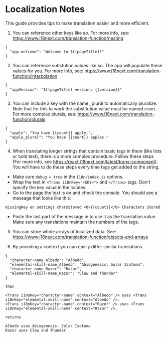 # Localization Notes

This guide provides tips to make translation easier and more efficient.

1. You can reference other keys like so. For more info, see: https://www.i18next.com/translation-function/nesting

```
{
  "app-welcome": "Welcome to $t(pageTitle)!"
}
```

2. You can reference substution values like so. The app will populate these values for you. For more info, see: https://www.i18next.com/translation-function/interpolation

```
{
  "appVersion": "$t(pageTitle) version: {{version}}"
}
```

3. You can include a key with the name <KEY>_plural to automatically pluralize. Note that for this to work the substitution value must be named `count`. For more complex plurals, see: https://www.i18next.com/translation-function/plurals

```
{
  "apple": "You have {{count}} apple.",
  "apple_plural": "You have {{count}} apples."
}
```

4. When translating longer strings that contain basic tags in them (like lists or bold text), there is a more complex procedure. Follow these steps (For more info, see https://react.i18next.com/latest/trans-component). You will have to do these steps every time tags get added to the string.

  * Make sure `debug = true` in the `I18n/index.js` options.
  * Wrap the text in `<Trans i18nKey="<KEY>">` and `</Trans>` tags. Don't specify the key value in the locales.
  * Go to the page the text is on and check the console. You should see a message that looks like this:

```
missingKey en settings charsStored <0>{{count}}</0> Characters Stored
```

  * Paste the last part of the message in to use it as the translation value. Make sure any translations maintain the numbers of the tags.

5. You can store whole arrays of localized data. See: https://www.i18next.com/translation-function/objects-and-arrays

6. By providing a context you can easily differ similar translations.

```
{
  "character-name_Albedo": "Albedo",
  "elemental-skill-name_Albedo": "Abiogenesis: Solar Isotoma",
  "character-name_Razor": "Razor",
  "elemental-skill-name_Razor": "Claw and Thunder"
}

then

<Trans i18nKey="character-name" context="Albedo" /> uses <Trans i18nKey="elemental-skill-name" context="Albedo" />.
<Trans i18nKey="character-name" context="Razor" /> uses <Trans i18nKey="elemental-skill-name" context="Razor" />.

returns

Albedo uses Abiogenesis: Solar Isotoma
Razor uses Claw and Thunder
```
